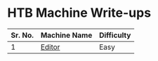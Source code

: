 # HTB Machine Write-ups

| Sr. No. | Machine Name                          | Difficulty  |
| ------- | ------------------------------------- | ----------- |
| 1       | [Editor](editor.html)             | Easy        |
